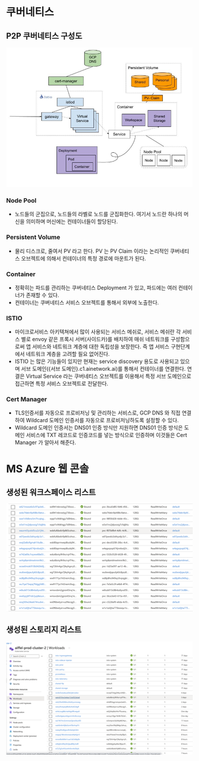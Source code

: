 # 쿠버네티스


## P2P 쿠버네티스 구성도

![image](./architecture.jpg)

### Node Pool
- 노드들의 군집으로, 노드들의 라벨로 노드를 군집화한다. 여기서 노드란 하나의 머신을 의미하며 머신에는 컨테이너들이 할당된다.

### Persistent Volume
- 물리 디스크로, 줄여서 PV 라고 한다. PV 는 PV Claim 이라는 논리적인 쿠버네티스 오브젝트에 의해서 컨테이너의 특정 경로에 마운트가 된다.

### Container
- 정확히는 파드를 관리하는 쿠버네티스 Deployment 가 있고, 파드에는 여러 컨테이너가 존재할 수 있다.
- 컨테이너는 쿠버네티스 서비스 오브젝트를 통해서 외부에 노출한다.

### ISTIO
- 마이크로서비스 아키텍쳐에서 많이 사용되는 서비스 메쉬로, 서비스 메쉬란 각 서비스 별로 envoy 같은 프록시 서버(사이드카)를 배치하여 매쉬 네트워크를 구성함으로써 앱 서비스와 네트워크 계층에 대한 독립성을 보장한다. 즉 앱 서비스 구현단계에서 네트워크 계층을 고려할 필요 없어진다.
- ISTIO 는 많은 기능들이 있지만 현재는 service discovery 용도로 사용되고 있으며 서브 도메인({서브 도메인}.c1.ainetwork.ai)를 통해서 컨테이너를 연결한다. 연결은 Virtual Service 라는 쿠버네티스 오브젝트를 이용해서 특정 서브 도메인으로 접근하면 특정 서비스 오브젝트로 전달한다.

### Cert Manager
- TLS인증서를 자동으로 프로비저닝 및 관리하는 서비스로, GCP DNS 와 직접 연결하여 Wildcard 도메인 인증서를 자동으로 프로비저닝하도록 설정할 수 있다. 
- Wildcard 도메인 인증서는 DNS01 인증 방식만 지원하면 DNS01 인증 방식은 도메인 서비스에 TXT 레코드로 인증코드를 넣는 방식으로 인증하며 이것들은 Cert Manager 가 알아서 해준다. 



# MS Azure 웹 콘솔

## 생성된 워크스페이스 리스트
![image](./workspace.png)

## 생성된 스토리지 리스트
![image](./storage.png)